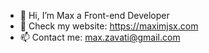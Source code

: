 - 👋 Hi, I’m Max a Front-end Developer
- 👀 Check my website: https://maximjsx.com
- 📫 Contact me: max.zavati@gmail.com
